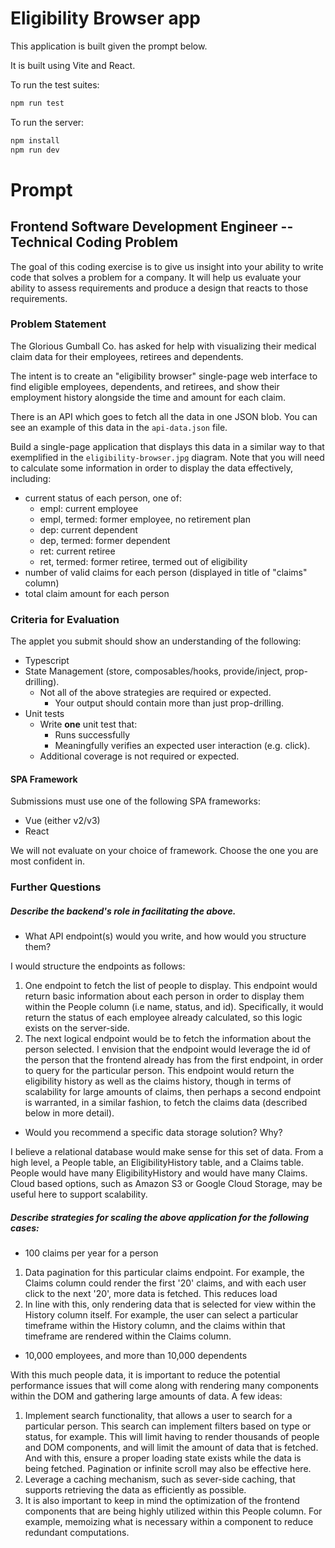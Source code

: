 # Eligibility Browser app

This application is built given the prompt below. 

It is built using Vite and React. 

To run the test suites: 

```sh
npm run test
```

To run the server: 

```sh
npm install
npm run dev
```

# Prompt

## Frontend Software Development Engineer -- Technical Coding Problem

The  goal of  this coding  exercise is  to give  us insight  into your
ability to  write code that solves  a problem for a  company.  It will 
help us evaluate  your ability to assess  requirements  and  produce a
design that reacts to those requirements.

### Problem Statement

The Glorious Gumball Co. has asked for help with visualizing their
medical claim data for their employees, retirees and dependents.

The intent is to create an "eligibility browser" single-page web
interface to find eligible employees, dependents, and retirees, and
show their employment history alongside the time and amount for each
claim.

There is an API which goes to fetch all the data in one JSON blob.
You can see an example of this data in the `api-data.json` file.

Build a single-page application that displays this data in a similar 
way to that exemplified in the `eligibility-browser.jpg` diagram.  Note 
that you will need to calculate some information in order to display 
the data effectively, including:

* current status of each person, one of:
  * empl: current employee
  * empl, termed: former employee, no retirement plan
  * dep: current dependent
  * dep, termed: former dependent
  * ret: current retiree
  * ret, termed: former retiree, termed out of eligibility
* number of valid claims for each person (displayed in title of
    "claims" column)
* total claim amount for each person


### Criteria for Evaluation
The applet you submit should show an understanding of the 
following:
* Typescript
* State Management (store, composables/hooks, provide/inject, 
prop-drilling).
  * Not all of the above strategies are required or expected.
    * Your output should contain more than just prop-drilling.
* Unit tests
  * Write **one** unit test that:
    * Runs successfully
    * Meaningfully verifies an expected user interaction (e.g. click).
  * Additional coverage is not required or expected.


#### SPA Framework

Submissions must use one of the following SPA frameworks:
* Vue (either v2/v3)
* React

We will not evaluate on your choice of framework. Choose the one you 
are most confident in.


### Further Questions

##### Describe the backend's role in facilitating the above.
* What API endpoint(s) would you write, and how would you structure them?

I would structure the endpoints as follows: 
1. One endpoint to fetch the list of people to display. This endpoint would return basic information about each person in order to display them within the People column (i.e name, status, and id). Specifically, it would return the status of each employee already calculated, so this logic exists on the server-side. 
2. The next logical endpoint would be to fetch the information about the person selected. I envision that the endpoint would leverage the id of the person that the frontend already has from the first endpoint, in order to query for the particular person. This endpoint would return the eligibility history as well as the claims history, though in terms of scalability for large amounts of claims, then perhaps a second endpoint is warranted, in a similar fashion, to fetch the claims data (described below in more detail). 

* Would you recommend a specific data storage solution? Why?

I believe a relational database would make sense for this set of data. From a high level, a People table, an EligibilityHistory table, and a Claims table. People would have many EligibilityHistory and would have many Claims. Cloud based options, such as Amazon S3 or Google Cloud Storage, may be useful here to support scalability.


##### Describe strategies for scaling the above application for the following cases:
* 100 claims per year for a person

1. Data pagination for this particular claims endpoint. For example, the Claims column could render the first '20' claims, and with each user click to the next '20', more data is fetched. This reduces load
2. In line with this, only rendering data that is selected for view within the History column itself. For example, the user can select a particular timeframe within the History column, and the claims within that timeframe are rendered within the Claims column. 

* 10,000 employees, and more than 10,000 dependents

With this much people data, it is important to reduce the potential performance issues that will come along with rendering many components within the DOM and gathering large amounts of data. A few ideas: 

1. Implement search functionality, that allows a user to search for a particular person. This search can implement filters based on type or status, for example. This will limit having to render thousands of people and DOM components, and will limit the amount of data that is fetched. And with this, ensure a proper loading state exists while the data is being fetched. Pagination or infinite scroll may also be effective here. 
2. Leverage a caching mechanism, such as sever-side caching, that supports retrieving the data as efficiently as possible. 
3. It is also important to keep in mind the optimization of the frontend components that are being highly utilized within this People column. For example, memoizing what is necessary within a component to reduce redundant computations. 

